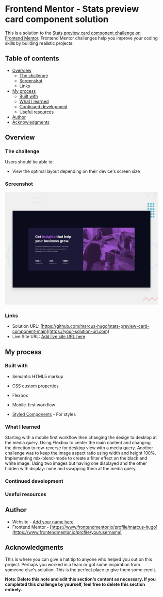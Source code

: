 # Frontend Mentor - Stats preview card component solution

This is a solution to the [Stats preview card component challenge on Frontend Mentor](https://www.frontendmentor.io/challenges/stats-preview-card-component-8JqbgoU62). Frontend Mentor challenges help you improve your coding skills by building realistic projects.

## Table of contents

- [Overview](#overview)
  - [The challenge](#the-challenge)
  - [Screenshot](#screenshot)
  - [Links](#links)
- [My process](#my-process)
  - [Built with](#built-with)
  - [What I learned](#what-i-learned)
  - [Continued development](#continued-development)
  - [Useful resources](#useful-resources)
- [Author](#author)
- [Acknowledgments](#acknowledgments)

## Overview

### The challenge

Users should be able to:

- View the optimal layout depending on their device's screen size

### Screenshot

![](design/desktop-preview.jpg)


### Links

- Solution URL: [https://github.com/marcus-hugo/stats-preview-card-component-main](https://your-solution-url.com)
- Live Site URL: [Add live site URL here](https://your-live-site-url.com)

## My process

### Built with

- Semantic HTML5 markup
- CSS custom properties
- Flexbox
- Mobile-first workflow

- [Styled Components](https://styled-components.com/) - For styles

### What I learned
Starting with a mobile first workflow then changing the design to desktop at the media query.  Using Flexbox to center the main content and changing the direction to row-reverse for desktop view with a media query.  Another challenge was to keep the image aspect ratio using width and height 100%.  Implementing mix-blend-mode to create a filter effect on the black and white image.  Using two images but having one displayed and the other hidden with display: none and swapping them at the media query.
### Continued development

### Useful resources

## Author

- Website - [Add your name here](https://www.your-site.com)
- Frontend Mentor - [https://www.frontendmentor.io/profile/marcus-hugo](https://www.frontendmentor.io/profile/yourusername)

## Acknowledgments

This is where you can give a hat tip to anyone who helped you out on this project. Perhaps you worked in a team or got some inspiration from someone else's solution. This is the perfect place to give them some credit.

**Note: Delete this note and edit this section's content as necessary. If you completed this challenge by yourself, feel free to delete this section entirely.**
